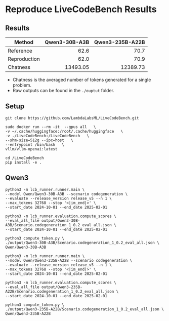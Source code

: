 # Reproduce LiveCodeBench Results


## Results

| Method       | Qwen3-30B-A3B | Qwen3-235B-A22B |
|--------------|----------:|-----------:|
| Reference    |      62.6 |       70.7 |
| Reproduction |      62.0 |       70.9 |
| Chatness    |  13493.05 |   12389.73 |

* Chatness is the averaged number of tokens generated for a single problem.
* Raw outputs can be found in the `./ouptut` folder.

## Setup
```
git clone https://github.com/LambdaLabsML/LiveCodeBench.git

sudo docker run --rm -it  --gpus all   \
-v ~/.cache/huggingface:/root/.cache/huggingface   \
-v ./LiveCodeBench:/LiveCodeBench   \
--shm-size=512g --ipc=host   \
--entrypoint /bin/bash   \
vllm/vllm-openai:latest

cd /LiveCodeBench
pip install -e .
```

## Qwen3

```
python3 -m lcb_runner.runner.main \
--model Qwen/Qwen3-30B-A3B --scenario codegeneration \
--evaluate --release_version release_v5 --n 1 \
--max_tokens 32768 --stop '<|im_end|>' \
--start_date 2024-10-01 --end_date 2025-02-01

python3 -m lcb_runner.evaluation.compute_scores \
--eval_all_file output/Qwen3-30B-A3B/Scenario.codegeneration_1_0.2_eval_all.json \
--start_date 2024-10-01 --end_date 2025-02-01

python3 compute_token.py \
./output/Qwen3-30B-A3B/Scenario.codegeneration_1_0.2_eval_all.json \
Qwen/Qwen3-30B-A3B

python3 -m lcb_runner.runner.main \
--model Qwen/Qwen3-235B-A22B --scenario codegeneration \
--evaluate --release_version release_v5 --n 1 \
--max_tokens 32768 --stop '<|im_end|>' \
--start_date 2024-10-01 --end_date 2025-02-01

python3 -m lcb_runner.evaluation.compute_scores \
--eval_all_file output/Qwen3-235B-A22B/Scenario.codegeneration_1_0.2_eval_all.json \
--start_date 2024-10-01 --end_date 2025-02-01

python3 compute_token.py \
./output/Qwen3-235B-A22B/Scenario.codegeneration_1_0.2_eval_all.json \
Qwen/Qwen3-235B-A22B
```
